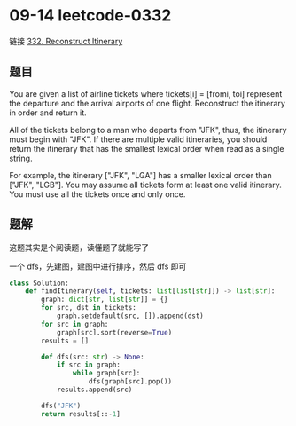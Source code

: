 # 09-14 leetcode-0332

链接 [332. Reconstruct Itinerary](https://leetcode.com/problems/reconstruct-itinerary/description/)

## 题目

You are given a list of airline tickets where tickets[i] = [fromi, toi] represent the departure and the arrival airports of one flight. Reconstruct the itinerary in order and return it.

All of the tickets belong to a man who departs from "JFK", thus, the itinerary must begin with "JFK". If there are multiple valid itineraries, you should return the itinerary that has the smallest lexical order when read as a single string.

For example, the itinerary ["JFK", "LGA"] has a smaller lexical order than ["JFK", "LGB"].
You may assume all tickets form at least one valid itinerary. You must use all the tickets once and only once.

## 题解

这题其实是个阅读题，读懂题了就能写了

一个 dfs，先建图，建图中进行排序，然后 dfs 即可

```python
class Solution:
    def findItinerary(self, tickets: list[list[str]]) -> list[str]:
        graph: dict[str, list[str]] = {}
        for src, dst in tickets:
            graph.setdefault(src, []).append(dst)
        for src in graph:
            graph[src].sort(reverse=True)
        results = []

        def dfs(src: str) -> None:
            if src in graph:
                while graph[src]:
                    dfs(graph[src].pop())
            results.append(src)

        dfs("JFK")
        return results[::-1]
```
